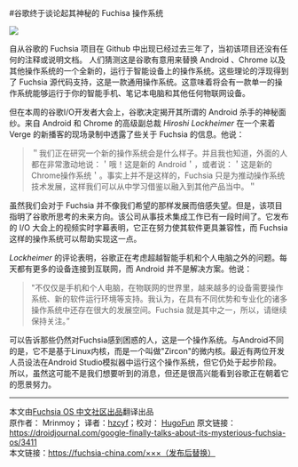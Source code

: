 #谷歌终于谈论起其神秘的 Fuchisa 操作系统

![](https://droidjournal.com/wp-content/uploads/2019/05/Google%E2%80%99s-Fuchsia-OS-Will-Run-Android-Apps-Via-Android-Runtime-696x392.png)

自从谷歌的 Fuchsia 项目在 Github 中出现已经过去三年了，当初该项目还没有任何的注释或说明文档。 人们猜测这是谷歌有意用来替换 Android 、Chrome 以及其他操作系统的一个全新的，运行于智能设备上的操作系统。这些理论的浮现得到了 Fuchsia 源代码支持，这是一款通用操作系统。这意味着将会有一款单一的操作系统能够运行于你的智能手机、笔记本电脑和其他任何物联网设备。

但在本周的谷歌I/O开发者大会上，谷歌决定揭开其所谓的 Android 杀手的神秘面纱。来自 Android 和 Chrome 的高级副总裁 *Hiroshi Lockheimer* 在一个来着 Verge 的新播客的现场录制中透露了些关于 Fuchsia 的信息。他说：
>＂我们正在研究一个新的操作系统会是什么样子。并且我也知道，外面的人都在非常激动地说：＇哦！这是新的 Android＇，或者说：＇这是新的 Chrome操作系统＇。事实上并不是这样的，Fuchsia 只是为推动操作系统技术发展，这样我们可以从中学习借鉴以融入到其他产品当中。＂

虽然我们会对于 Fuchsia 并不像我们希望的那样发展而倍感失望。但是，该项目指明了谷歌所思考的未来方向。该公司从事技术集成工作已有一段时间了。它发布的 I/O 大会上的视频实时字幕表明，它正在努力使其软件更具兼容性，而 Fuchsia 这样的操作系统可以帮助实现这一点。

*Lockheimer* 的评论表明，谷歌正在考虑超越智能手机和个人电脑之外的问题。每天都有更多的设备连接到互联网，而 Android 并不是解决方案。他说：
> "不仅仅是手机和个人电脑，在物联网的世界里，越来越多的设备需要操作系统、新的软件运行环境等支持。我认为，在具有不同优势和专业化的诸多操作系统中还存在很大的发展空间。Fuchsia 就是其中之一，所以，请继续保持关注。”

可以告诉那些仍然对Fuchsia感到困惑的人，这是一个操作系统。与Android不同的是，它不是基于Linux内核，而是一个叫做"Zircon"的微内核。最近有两位开发人员设法在Android Studio模拟器中运行这个操作系统，但它仍处于起步阶段。所以，虽然这可能不是我们想要听到的消息，但还是很高兴能看到谷歌正在朝着它的愿景努力。

***
本文由[Fuchsia OS 中文社区出品](https://fuchsia-china.com)翻译出品               
原作者： Mrinmoy； 译者：[hzcyf](https://github.com/hzcyf)；校对： [HugoFun](https://github.com/HugoFun)
原文链接：https://droidjournal.com/google-finally-talks-about-its-mysterious-fuchsia-os/3411       
本文链接：https://fuchsia-china.com/×××（发布后替换）